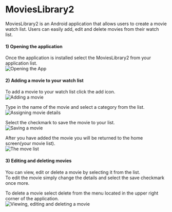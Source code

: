 # MoviesLibrary2 #
MoviesLibrary2 is an Android application that allows users to create a movie watch list. Users can easily add, edit and delete movies from their watch list.

#### 1) Opening the application ####
Once the application is installed select the MoviesLibrary2 from your application list.   
![Opening the App](/app/documentation/examples/open.png "Open the Application")

#### 2) Adding a movie to your watch list ####
To add a movie to your watch list click the add icon.  
![Adding a movie](/app/documentation/examples/welcome.png "Add a movie")  

Type in the name of the movie and select a category from the list.  
![Assigning movie details](/app/documentation/examples/create.png "Add movie info")  

Select the checkmark to save the movie to your list.  
![Saving a movie](/app/documentation/examples/save.png "Save the movie")  

After you have added the movie you will be returned to the home screen(your movie list).  
![The move list](/app/documentation/examples/list.png "View list")  

#### 3) Editing and deleting movies ####
You can view, edit or delete a movie by selecting it from the list.  
To edit the movie simply change the details and select the save checkmark once more.  

To delete a movie select delete from the menu located in the upper right corner of the application.  
![Viewing, editing and deleting a movie](/app/documentation/examples/delete.png "View, Edit and Delete")  
